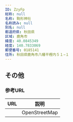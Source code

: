 ```yaml
---
ID: ZzyFp
総称: null
名称: 駒形神社
名称読み: null
別名: null
都道府県: 秋田県
区域: 鹿角市
緯度: 40.0845349
経度: 140.7833069
郵便番号: 0185141
住所: 秋田県鹿角市八幡平樫内５１−１
---
```


## その他

### 参考URL

| URL | 説明          |
| --- | ------------- |
|     | OpenStreetMap |
